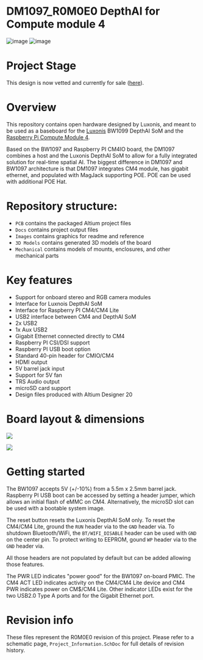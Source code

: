 # DM1097_R0M0E0 DepthAI for Compute module 4

![image](https://user-images.githubusercontent.com/32992551/109263101-edfa6100-77bf-11eb-85ef-037fe24e9975.png)
![image](https://user-images.githubusercontent.com/32992551/112017081-e5f9bc80-8af2-11eb-90ef-16f673ed294c.png)

# Project Stage
This design is now vetted and currently for sale ([here](https://shop.luxonis.com/collections/all/products/depthai-rpi-compute-module-4-edition)).

# Overview
This repository contains open hardware designed by Luxonis, and meant to be used as a baseboard for the [Luxonis](https://www.luxonis.com/depthai) BW1099 DepthAI SoM and the [Raspberry Pi Compute Module 4](https://www.raspberrypi.org/products/compute-module-4/?variant=raspberry-pi-cm4001000). 

Based on the BW1097 and Raspberry PI CM4IO board, the DM1097 combines a host and the Luxonis DepthAI SoM to allow for a fully integrated solution for real-time spatial AI. 
The biggest difference in DM1097 and BW1097 architecture is that DM1097 integrates CM4 module, has gigabit ethernet, and populated with MagJack supporting POE. POE can be used with additional POE Hat.

# Repository structure:
* `PCB` contains the packaged Altium project files
* `Docs` contains project output files
* `Images` contains graphics for readme and reference
* `3D Models` contains generated 3D models of the board
* `Mechanical` contains models of mounts, enclosures, and other mechanical parts 

# Key features
* Support for onboard stereo and RGB camera modules
* Interface for Luxnois DepthAI SoM
* Interface for Raspberry PI CM4/CM4 Lite
* USB2 interface between CM4 and DepthAI SoM
* 2x USB2
* 1x Aux USB2
* Gigabit Ethernet connected directly to CM4
* Raspberry PI CSI/DSI support
* Raspberry PI USB boot option
* Standard 40-pin header for CMIO/CM4 
* HDMI output
* 5V barrel jack input
* Support for 5V fan
* TRS Audio output
* microSD card support 
* Design files produced with Altium Designer 20

# Board layout & dimensions

![](../DM1097_DepthAI_Compute_Module_4/Images/DM1097_R0M0E0.jpg)

![](../DM1097_DepthAI_Compute_Module_4/Images/DM1097_R0M0E0_dimensions.png)


# Getting started
The BW1097 accepts 5V (+/-10%) from a 5.5m x 2.5mm barrel jack. Raspberry PI USB boot can be accessed by setting a header jumper, which allows an initial flash of eMMC on CM4. Alternatively, the microSD slot can be used with a bootable system image. 

The reset button resets the Luxonis DepthAI SoM only. To reset the CM4/CM4 Lite, ground the `RUN` header via to the `GND` header via. To shutdown Bluetooth/WiFi, the `BT/WIFI_DISABLE` header can be used with `GND` on the center pin. To protect writing to EEPROM, gound `WP` header via to the `GND` header via. 

All those headers are not populated by default but can be added allowing those features. 

The PWR LED indicates "power good" for the BW1097 on-board PMIC. The CM4 ACT LED indicates activity on the CM4/CM4 Lite device and CM4 PWR indicates power on CM$/CM4 Lite. Other indicator LEDs exist for the two USB2.0 Type A ports and for the Gigabit Ethernet port. 


# Revision info
These files represent the R0M0E0 revision of this project. Please refer to a schematic page, `Project_Information.SchDoc` for full details of revision history.
